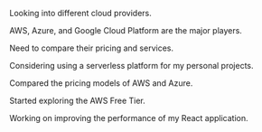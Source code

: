Looking into different cloud providers.

AWS, Azure, and Google Cloud Platform are the major players.

Need to compare their pricing and services.

Considering using a serverless platform for my personal projects.

Compared the pricing models of AWS and Azure.

Started exploring the AWS Free Tier.

Working on improving the performance of my React application.